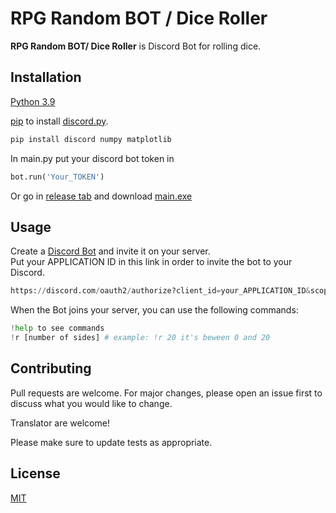 # RPG Random BOT / Dice Roller

**RPG Random BOT/ Dice Roller** is Discord Bot for rolling dice.

## Installation

[Python 3.9](https://www.python.org/downloads/release/python-3915/) 

[pip](https://pip.pypa.io/en/stable/) to install [discord.py](https://discordpy.readthedocs.io/en/stable/).

```bash
pip install discord numpy matplotlib 
```
In main.py put your discord bot token in 
```python
bot.run('Your_TOKEN')
```

Or go in [release tab](https://github.com/ekomlenovic/RPG-Random-Bot/releases/tag/v1.0.0) and download [main.exe](https://github.com/ekomlenovic/RPG-Random-Bot/releases/download/v1.0.0/main.exe)

## Usage

Create a [Discord Bot](https://discord.com/developers/applications) and invite it on your server.  
Put your APPLICATION ID in this link in order to invite the bot to your Discord.  
```python
https://discord.com/oauth2/authorize?client_id=your_APPLICATION_ID&scope=bot&permissions=8
```
When the Bot joins your server, you can use the following commands:

```python
!help to see commands
!r [number of sides] # example: !r 20 it's beween 0 and 20
```

## Contributing

Pull requests are welcome. For major changes, please open an issue first
to discuss what you would like to change.  

Translator are welcome!

Please make sure to update tests as appropriate.

## License

[MIT](https://choosealicense.com/licenses/mit/)
